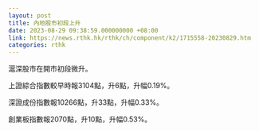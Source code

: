 ```yaml
---
layout: post
title: 內地股市初段上升
date: 2023-08-29 09:38:59.000000000 +08:00
link: https://news.rthk.hk/rthk/ch/component/k2/1715558-20230829.htm
categories: rthk
---
```


滬深股市在開市初段微升。

上證綜合指數較早時報3104點，升6點，升幅0.19%。

深證成份指數報10266點，升33點，升幅0.33%。

創業板指數報2070點，升10點，升幅0.53%。

